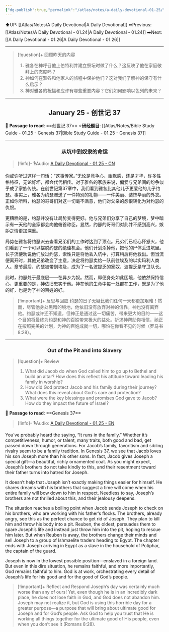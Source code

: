```yaml
---
{"dg-publish":true,"permalink":"/atlas/notes/a-daily-devotional-01-25/"}
---
```


 ⬆️UP: [[Atlas/Notes/A Daily Devotional\|A Daily Devotional]]
⬅️Previous: [[Atlas/Notes/A Daily Devotional - 01.24\|A Daily Devotional - 01.24]]
➡️Next: [[A Daily Devotional - 01.26\|A Daily Devotional - 01.26]]

---

> [!question]+ 回顾昨天的内容
> 1. 雅各在神呼召他上伯特利并建立祭坛时做了什么？这反映了他在家庭敬拜上的态度吗？
> 2. 神如何在雅各和他家人的旅程中保护他们？这对我们了解神的保守有什么启示？
> 3. 神对雅各的祝福和应许有哪些重要内容？它们如何影响以色列的未来？

---
## <center>January 25 - 创世记 37</center>

📖 **Passage to read**: ==创世记 37==
⭐**研经题目**: [[Atlas/Notes/Bible Study Guide - 01.25 - Genesis 37\|Bible Study Guide - 01.25 - Genesis 37]]

---
### <center>从坑中到奴隶的命运</center>

> [!info]- 🎙️Audio: [A Daily Devotional - 01.25 - CN]()

你或许听过这样一句话：“这事传家。”无论是竞争心、幽默感，还是才华，许多性格特征，无论好坏，都会代代相传。对于雅各的家族来说，偏爱与兄弟间的纷争似乎成了家族传统。在创世记第37章中，我们看到雅各比其他儿子更爱他的儿子约瑟。事实上，雅各为约瑟赠送了一件特别的礼物——一件美丽、装饰华丽的外衣。正如你所料，约瑟的哥哥们对这一切毫不满意，他们对父亲的怨恨转化为对约瑟的仇恨。

更糟糕的是，约瑟并没有让局势变得更好。他与兄弟们分享了自己的梦境，梦中暗示有一天他的全家都会向他俯首称臣。显然，约瑟的哥哥们对此并不感到高兴，嫉妒之情更加深重。

局势在雅各将约瑟派去查看兄弟们的工作时达到了顶点。兄弟们已经心怀怒火，他们看到了一个可以摆脱约瑟的绝佳机会。他们计划杀掉他，把他的尸体丢进坑里。长子流便劝说他们放过约瑟，索性只是将他丢入坑中，打算稍后将他救出。但当流便离开时，其他兄弟改变了主意，决定将约瑟卖给一队前往埃及的以实玛利人商人。章节最后，约瑟被带到埃及，成为了一名波提乏的家奴，波提乏是守卫队长。

此时，约瑟处于最底层——在异乡为奴。然而，即便身处如此困境，他依然保持信心，更重要的是，神依旧忠实于他。神在他的生命中每一处都在工作，既是为了他的好，也是为了神的百姓的好。

> [!important]+ 反思与回应
约瑟的日子无疑比我们任何一天都更加艰难！然而，尽管他身处黑暗的境地，他依旧没有放弃对神的信靠，神也没有离弃他。约瑟或许还不知道，但神正是通过这一切痛苦，带来更大的目的——这个目的将最终为约瑟和神的百姓带来极大的益处。祈求神帮助你相信，祂正在按照完美的计划，为神的百姓成就一切，哪怕在你看不见的时候（罗马书 8:28）。


---
### <center>Out of the Pit and into Slavery</center>

> [!question]+ Review
> 1. What did Jacob do when God called him to go up to Bethel and build an altar? How does this reflect his attitude toward leading his family in worship?
> 2. How did God protect Jacob and his family during their journey? What does this reveal about God's care and protection?
> 3. What were the key blessings and promises God gave to Jacob? How do they impact the future of Israel?

📖 **Passage to read**: ==Genesis 37==

> [!info]- 🎙️Audio: [A Daily Devotional - 01.25 - EN]()

You’ve probably heard the saying, “It runs in the family.” Whether it’s competitiveness, humor, or talent, many traits, both good and bad, get passed down through generations. For Jacob’s family, favoritism and sibling rivalry seem to be a family tradition. In Genesis 37, we see that Jacob loves his son Joseph more than his other sons. In fact, Jacob gives Joseph a special gift—a beautiful, richly ornamented coat. As you might expect, Joseph’s brothers do not take kindly to this, and their resentment toward their father turns into hatred for Joseph.

It doesn’t help that Joseph isn’t exactly making things easier for himself. He shares dreams with his brothers that suggest a time will come when his entire family will bow down to him in respect. Needless to say, Joseph’s brothers are not thrilled about this, and their jealousy deepens.

The situation reaches a boiling point when Jacob sends Joseph to check on his brothers, who are working with his father’s flocks. The brothers, already angry, see this as the perfect chance to get rid of Joseph. They plan to kill him and throw his body into a pit. Reuben, the oldest, persuades them to spare Joseph’s life and instead just throw him into the pit, hoping to rescue him later. But when Reuben is away, the brothers change their minds and sell Joseph to a group of Ishmaelite traders heading to Egypt. The chapter ends with Joseph arriving in Egypt as a slave in the household of Potiphar, the captain of the guard.

Joseph is now in the lowest possible position—enslaved in a foreign land. But even in this dire situation, he remains faithful, and more importantly, God remains faithful to him. God is at work, orchestrating every detail of Joseph’s life for his good and for the good of God’s people.

> [!important]+ Reflect and Respond
Joseph’s day was certainly much worse than any of ours! Yet, even though he is in an incredibly dark place, he does not lose faith in God, and God does not abandon him. Joseph may not realize it, but God is using this horrible day for a greater purpose—a purpose that will bring about ultimate good for Joseph and for God’s people. Ask God to help you trust that He is working all things together for the ultimate good of His people, even when you don’t see it (Romans 8:28).







